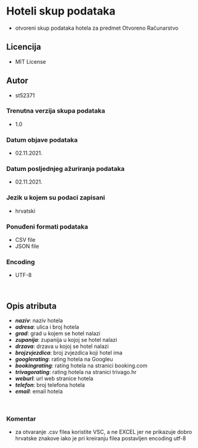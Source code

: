 # Hoteli skup podataka
- otvoreni skup podataka hotela za predmet Otvoreno Računarstvo
## Licencija
- MIT License
## Autor
- st52371
### Trenutna verzija skupa podataka
- 1.0
### Datum objave podataka
- 02.11.2021.
### Datum posljednjeg ažuriranja podataka
- 02.11.2021.
### Jezik u kojem su podaci zapisani
- hrvatski
### Ponuđeni formati podataka
- CSV file
- JSON file
### Encoding
- UTF-8
<br/>

## Opis atributa
- ***naziv***: naziv hotela
- ***adresa***: ulica i broj hotela
- ***grad***: grad u kojem se hotel nalazi
- ***zupanija***: zupanija u kojoj se hotel nalazi
- ***drzava***: drzava u kojoj se hotel nalazi
- ***brojzvjezdica***: broj zvjezdica koji hotel ima
- ***googlerating***: rating hotela na Googleu
- ***bookingrating***: rating hotela na stranici booking.com
- ***trivagorating***: rating hotela na stranici trivago.hr
- ***weburl***: url web stranice hotela
- ***telefon***: broj telefona hotela
- ***email***: email hotela
<br/>

### Komentar
- za otvaranje .csv filea koristite VSC, a ne EXCEL jer ne prikazuje dobro hrvatske znakove iako je pri kreiranju filea postavljen encoding utf-8
